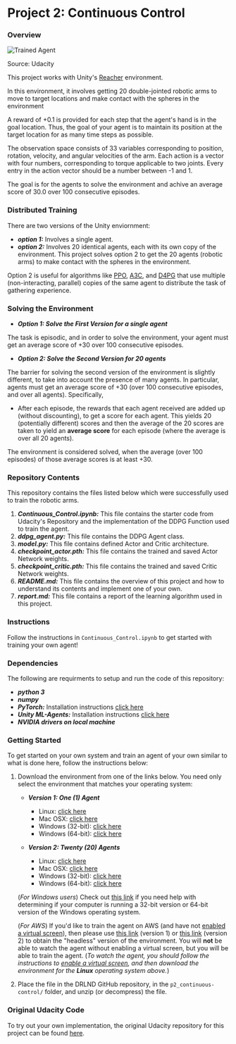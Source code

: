 [//]: # (Image References)

[image1]: https://user-images.githubusercontent.com/10624937/43851024-320ba930-9aff-11e8-8493-ee547c6af349.gif "Trained Agent"


# Project 2: Continuous Control


### Overview

![Trained Agent][image1]

Source: Udacity

This project works with Unity's [Reacher](https://github.com/Unity-Technologies/ml-agents/blob/master/docs/Learning-Environment-Examples.md#reacher) environment.

In this environment, it involves getting 20 double-jointed robotic arms to move to target locations and make contact with the spheres in the environment

A reward of +0.1 is provided for each step that the agent's hand is in the goal location. Thus, the goal of your agent is to maintain its position at the target location for as many time steps as possible.

The observation space consists of 33 variables corresponding to position, rotation, velocity, and angular velocities of the arm. Each action is a vector with four numbers, corresponding to torque applicable to two joints. Every entry in the action vector should be a number between -1 and 1.

The goal is for the agents to solve the environment and achive an average score of 30.0 over 100 consecutive episodes.

### Distributed Training

There are two versions of the Unity enviornment: 
* ***option 1:*** Involves a single agent.
* ***option 2:*** Involves 20 identical agents, each with its own copy of the environment.
This project solves option 2 to get the 20 agents (robotic arms) to make contact with the spheres in the environment. 

Option 2 is useful for algorithms like [PPO](https://arxiv.org/pdf/1707.06347.pdf), [A3C](https://arxiv.org/pdf/1602.01783.pdf), and [D4PG](https://openreview.net/pdf?id=SyZipzbCb) that use multiple (non-interacting, parallel) copies of the same agent to distribute the task of gathering experience.  

### Solving the Environment

* ***Option 1: Solve the First Version for a single agent***

The task is episodic, and in order to solve the environment,  your agent must get an average score of +30 over 100 consecutive episodes.

* ***Option 2: Solve the Second Version for 20 agents***

The barrier for solving the second version of the environment is slightly different, to take into account the presence of many agents.  In particular, agents must get an average score of +30 (over 100 consecutive episodes, and over all agents).  Specifically,
- After each episode, the rewards that each agent received are added up  (without discounting), to get a score for each agent.  This yields 20 (potentially different) scores and then the average of the 20 scores are taken to yield an **average score** for each episode (where the average is over all 20 agents).

The environment is considered solved, when the average (over 100 episodes) of those average scores is at least +30. 

### Repository Contents
This repository contains the files listed below which were successfully used to train the robotic arms.
1. ***Continuous_Control.ipynb:*** This file contains the starter code from Udacity's Repository and the implementation of the DDPG Function used to train the agent.
2. ***ddpg_agent.py:*** This file contains the DDPG Agent class.
3. ***model.py:*** This file contains defined Actor and Critic architecture.
4. ***checkpoint_actor.pth:*** This file contains the trained and saved Actor Network weights.
5. ***checkpoint_critic.pth:*** This file contains the trained and saved Critic Network weights.
6. ***README.md:*** This file contains the overview of this project and how to understand its contents and implement one of your own.
7. ***report.md:*** This file contains a report of the learning algorithm used in this project.

### Instructions

Follow the instructions in `Continuous_Control.ipynb` to get started with training your own agent! 

### Dependencies

The following are requirments to setup and run the code of this repository:
* ***python 3***
* ***numpy***
* ***PyTorch:*** Installation instructions [click here](https://pytorch.org/get-started/locally/)
* ***Unity ML-Agents:*** Installation instructions [click here](https://github.com/reinforcement-learning-kr/pg_travel/wiki/Installing-Unity-ml-agents-on-Windows)
* ***NVIDIA drivers on local machine***


### Getting Started

To get started on your own system and train an agent of your own similar to what is done here, follow the instructions below:
1. Download the environment from one of the links below.  You need only select the environment that matches your operating system:

    - **_Version 1: One (1) Agent_**
        - Linux: [click here](https://s3-us-west-1.amazonaws.com/udacity-drlnd/P2/Reacher/one_agent/Reacher_Linux.zip)
        - Mac OSX: [click here](https://s3-us-west-1.amazonaws.com/udacity-drlnd/P2/Reacher/one_agent/Reacher.app.zip)
        - Windows (32-bit): [click here](https://s3-us-west-1.amazonaws.com/udacity-drlnd/P2/Reacher/one_agent/Reacher_Windows_x86.zip)
        - Windows (64-bit): [click here](https://s3-us-west-1.amazonaws.com/udacity-drlnd/P2/Reacher/one_agent/Reacher_Windows_x86_64.zip)

    - **_Version 2: Twenty (20) Agents_**
        - Linux: [click here](https://s3-us-west-1.amazonaws.com/udacity-drlnd/P2/Reacher/Reacher_Linux.zip)
        - Mac OSX: [click here](https://s3-us-west-1.amazonaws.com/udacity-drlnd/P2/Reacher/Reacher.app.zip)
        - Windows (32-bit): [click here](https://s3-us-west-1.amazonaws.com/udacity-drlnd/P2/Reacher/Reacher_Windows_x86.zip)
        - Windows (64-bit): [click here](https://s3-us-west-1.amazonaws.com/udacity-drlnd/P2/Reacher/Reacher_Windows_x86_64.zip)
    
    (_For Windows users_) Check out [this link](https://support.microsoft.com/en-us/help/827218/how-to-determine-whether-a-computer-is-running-a-32-bit-version-or-64) if you need help with determining if your computer is running a 32-bit version or 64-bit version of the Windows operating system.

    (_For AWS_) If you'd like to train the agent on AWS (and have not [enabled a virtual screen](https://github.com/Unity-Technologies/ml-agents/blob/master/docs/Training-on-Amazon-Web-Service.md)), then please use [this link](https://s3-us-west-1.amazonaws.com/udacity-drlnd/P2/Reacher/one_agent/Reacher_Linux_NoVis.zip) (version 1) or [this link](https://s3-us-west-1.amazonaws.com/udacity-drlnd/P2/Reacher/Reacher_Linux_NoVis.zip) (version 2) to obtain the "headless" version of the environment.  You will **not** be able to watch the agent without enabling a virtual screen, but you will be able to train the agent.  (_To watch the agent, you should follow the instructions to [enable a virtual screen](https://github.com/Unity-Technologies/ml-agents/blob/master/docs/Training-on-Amazon-Web-Service.md), and then download the environment for the **Linux** operating system above._)

2. Place the file in the DRLND GitHub repository, in the `p2_continuous-control/` folder, and unzip (or decompress) the file. 


### Original Udacity Code

To try out your own implementation, the original Udacity repository for this project can be found [here](https://github.com/udacity/deep-reinforcement-learning/tree/master/p2_continuous-control).